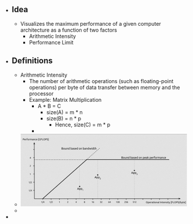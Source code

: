 - ## Idea
	- Visualizes the maximum performance of a given computer architecture as a function of two factors
		- Arithmetic Intensity
		- Performance Limit
- ## Definitions
	- Arithmetic Intensity
		- The number of arithmetic operations (such as floating-point operations) per byte of data transfer between memory and the processor
		- Example: Matrix Multiplication
			- A * B = C
				- size(A) = m * n
				- size(B) = n * p
					- Hence, size(C) = m * p
			-
	- ![image.png](../assets/image_1680811578714_0.png)
	-
-